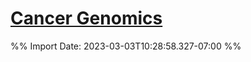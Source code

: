 # [Cancer Genomics](zotero://select/library/items/UQ8VMPFS)


%% Import Date: 2023-03-03T10:28:58.327-07:00 %%
